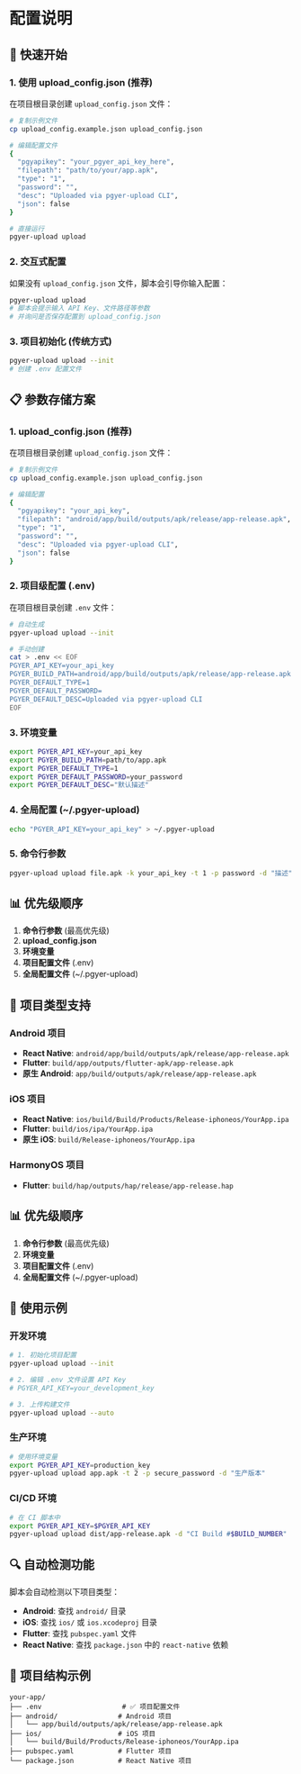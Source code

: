 # 配置说明

## 🚀 快速开始

### 1. 使用 upload_config.json (推荐)
在项目根目录创建 `upload_config.json` 文件：
```bash
# 复制示例文件
cp upload_config.example.json upload_config.json

# 编辑配置文件
{
  "pgyapikey": "your_pgyer_api_key_here",
  "filepath": "path/to/your/app.apk",
  "type": "1",
  "password": "",
  "desc": "Uploaded via pgyer-upload CLI",
  "json": false
}

# 直接运行
pgyer-upload upload
```

### 2. 交互式配置
如果没有 `upload_config.json` 文件，脚本会引导你输入配置：
```bash
pgyer-upload upload
# 脚本会提示输入 API Key、文件路径等参数
# 并询问是否保存配置到 upload_config.json
```

### 3. 项目初始化 (传统方式)
```bash
pgyer-upload upload --init
# 创建 .env 配置文件
```

## 📋 参数存储方案

### 1. upload_config.json (推荐)
在项目根目录创建 `upload_config.json` 文件：
```bash
# 复制示例文件
cp upload_config.example.json upload_config.json

# 编辑配置
{
  "pgyapikey": "your_api_key",
  "filepath": "android/app/build/outputs/apk/release/app-release.apk",
  "type": "1",
  "password": "",
  "desc": "Uploaded via pgyer-upload CLI",
  "json": false
}
```

### 2. 项目级配置 (.env)
在项目根目录创建 `.env` 文件：
```bash
# 自动生成
pgyer-upload upload --init

# 手动创建
cat > .env << EOF
PGYER_API_KEY=your_api_key
PGYER_BUILD_PATH=android/app/build/outputs/apk/release/app-release.apk
PGYER_DEFAULT_TYPE=1
PGYER_DEFAULT_PASSWORD=
PGYER_DEFAULT_DESC=Uploaded via pgyer-upload CLI
EOF
```

### 3. 环境变量
```bash
export PGYER_API_KEY=your_api_key
export PGYER_BUILD_PATH=path/to/app.apk
export PGYER_DEFAULT_TYPE=1
export PGYER_DEFAULT_PASSWORD=your_password
export PGYER_DEFAULT_DESC="默认描述"
```

### 4. 全局配置 (~/.pgyer-upload)
```bash
echo "PGYER_API_KEY=your_api_key" > ~/.pgyer-upload
```

### 5. 命令行参数
```bash
pgyer-upload upload file.apk -k your_api_key -t 1 -p password -d "描述"
```

## 📊 优先级顺序

1. **命令行参数** (最高优先级)
2. **upload_config.json**
3. **环境变量**
4. **项目配置文件** (.env)
5. **全局配置文件** (~/.pgyer-upload)

## 🔧 项目类型支持

### Android 项目
- **React Native**: `android/app/build/outputs/apk/release/app-release.apk`
- **Flutter**: `build/app/outputs/flutter-apk/app-release.apk`
- **原生 Android**: `app/build/outputs/apk/release/app-release.apk`

### iOS 项目
- **React Native**: `ios/build/Build/Products/Release-iphoneos/YourApp.ipa`
- **Flutter**: `build/ios/ipa/YourApp.ipa`
- **原生 iOS**: `build/Release-iphoneos/YourApp.ipa`

### HarmonyOS 项目
- **Flutter**: `build/hap/outputs/hap/release/app-release.hap`

## 📊 优先级顺序

1. **命令行参数** (最高优先级)
2. **环境变量**
3. **项目配置文件** (.env)
4. **全局配置文件** (~/.pgyer-upload)

## 🎯 使用示例

### 开发环境
```bash
# 1. 初始化项目配置
pgyer-upload upload --init

# 2. 编辑 .env 文件设置 API Key
# PGYER_API_KEY=your_development_key

# 3. 上传构建文件
pgyer-upload upload --auto
```

### 生产环境
```bash
# 使用环境变量
export PGYER_API_KEY=production_key
pgyer-upload upload app.apk -t 2 -p secure_password -d "生产版本"
```

### CI/CD 环境
```bash
# 在 CI 脚本中
export PGYER_API_KEY=$PGYER_API_KEY
pgyer-upload upload dist/app-release.apk -d "CI Build #$BUILD_NUMBER"
```

## 🔍 自动检测功能

脚本会自动检测以下项目类型：
- **Android**: 查找 `android/` 目录
- **iOS**: 查找 `ios/` 或 `ios.xcodeproj` 目录  
- **Flutter**: 查找 `pubspec.yaml` 文件
- **React Native**: 查找 `package.json` 中的 `react-native` 依赖

## 📁 项目结构示例

```
your-app/
├── .env                    # ✅ 项目配置文件
├── android/               # Android 项目
│   └── app/build/outputs/apk/release/app-release.apk
├── ios/                   # iOS 项目
│   └── build/Build/Products/Release-iphoneos/YourApp.ipa
├── pubspec.yaml           # Flutter 项目
└── package.json           # React Native 项目
```
